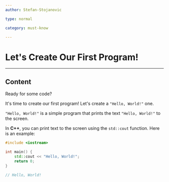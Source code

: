 ```yaml
---
author: Stefan-Stojanovic

type: normal

category: must-know

---
```


# Let's Create Our First Program!

---

## Content

Ready for some code?

It's time to create our first program! Let's create a `"Hello, World!"` one.

`"Hello, World!"` is a simple program that prints the text `"Hello, World!"` to the screen. 

In **C++**, you can print text to the screen using the `std::cout` function. Here is an example:
```cpp
#include <iostream>

int main() {
    std::cout << "Hello, World!";
    return 0;
}

// Hello, World!
```